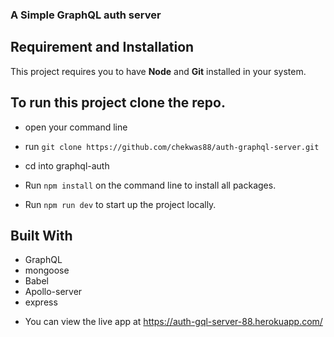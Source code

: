 ###  A Simple GraphQL auth server


## Requirement and Installation
This project requires you to have **Node** and  **Git** installed in your system.
## To run this project clone the repo.
* open your command line
* run `git clone https://github.com/chekwas88/auth-graphql-server.git`
* cd into graphql-auth

* Run `npm install` on the command line to install all packages.

* Run `npm run dev` to start up the project locally.

## Built With

- GraphQL
- mongoose
- Babel
- Apollo-server
- express


* You can view the live app at https://auth-gql-server-88.herokuapp.com/
